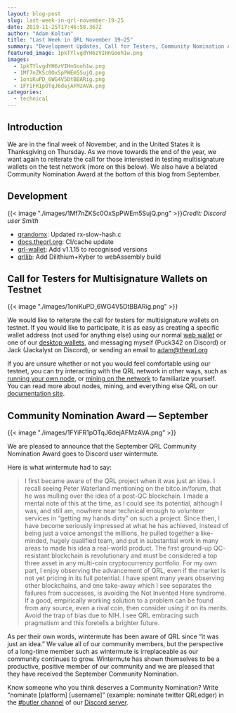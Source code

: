 ```yaml
---
layout: blog-post
slug: last-week-in-qrl-november-19-25
date: 2019-11-25T17:46:58.367Z
author: "Adam Koltun"
title: "Last Week in QRL November 19–25"
summary: "Development Updates, Call for Testers, Community Nomination Award"
featured_image: 1pkTYlvgdYH6zVIHnGooh1w.png
images:
  - 1pkTYlvgdYH6zVIHnGooh1w.png
  - 1Mf7nZKSc0OxSpPWEm5SujQ.png
  - 1oniKuPD_6WG4V5DtBBARig.png
  - 1FYiFR1pOTqJ6dejAFMzAVA.png
categories:
  - technical 
---
```


## Introduction

We are in the final week of November, and in the United States it is Thanksgiving on Thursday. As we move towards the end of the year, we want again to reiterate the call for those interested in testing multisignature wallets on the test network (more on this below). We also have a belated Community Nomination Award at the bottom of this blog from September.

## Development

{{< image "./images/1Mf7nZKSc0OxSpPWEm5SujQ.png" >}}*Credit: Discord user Smith*

* [qrandomx](https://github.com/theQRL/qrandomx/commit/14c25b81e1bb1e2558db518a0e902d5cb1a2ee21): Updated rx-slow-hash.c
* [docs.theqrl.org](https://github.com/theQRL/docs.theqrl.org/commit/20091cc7bc0da9d6e76afcf3507eb03374b44a49): CI/cache update
* [qrl-wallet](https://github.com/theQRL/qrl-wallet/commit/093119ef0d9697fd6541bea0402476a751181dd0): Add v1.1.15 to recognised versions
* [qrllib](https://github.com/theQRL/qrllib/commit/6d3fa7544fa0411ded2613062bf5b27d63d1900a): Add Dilithium+Kyber to webAssembly build

## Call for Testers for Multisignature Wallets on Testnet

{{< image "./images/1oniKuPD_6WG4V5DtBBARig.png" >}}

We would like to reiterate the call for testers for multisignature wallets on testnet. If you would like to participate, it is as easy as creating a specific wallet address (not used for anything else) using our normal [web wallet](https://wallet.theqrl.org/) or one of our [desktop wallets](https://github.com/theQRL/qrl-wallet/releases/tag/v1.2.0), and messaging myself (Puck342 on Discord) or Jack (Jackalyst on Discord), or sending an email to adam@theqrl.org

If you are unsure whether or not you would feel comfortable using our testnet, you can try interacting with the QRL network in other ways, such as [running your own node](https://docs.theqrl.org/node/QRLnode/), or [mining on the network](https://docs.theqrl.org/mining/mining/) to familiarize yourself. You can read more about nodes, mining, and everything else QRL on our [documentation site](https://docs.theqrl.org/).

## Community Nomination Award — September

{{< image "./images/1FYiFR1pOTqJ6dejAFMzAVA.png" >}}

We are pleased to announce that the September QRL Community Nomination Award goes to Discord user wintermute.

Here is what wintermute had to say:
> I first became aware of the QRL project when it was just an idea. I recall seeing Peter Waterland mentioning on the bitco.in/forum, that he was mulling over the idea of a post-QC blockchain. I made a mental note of this at the time, as I could see its potential, although I was, and still am, nowhere near technical enough to volunteer services in “getting my hands dirty” on such a project. Since then, I have become seriously impressed at what he has achieved, instead of being just a voice amongst the millions, he pulled together a like-minded, hugely qualified team, and put in substantial work in many areas to made his idea a real-world product.
> The first ground-up QC-resistant blockchain is revolutionary and must be considered a top three asset in any multi-coin cryptocurrency portfolio. For my own part, I enjoy observing the advancement of QRL, even if the market is not yet pricing in its full potential. I have spent many years observing other blockchains, and one take-away which I see separates the failures from successes, is avoiding the Not Invented Here syndrome. If a good, empirically working solution to a problem can be found from any source, even a rival coin, then consider using it on its merits. Avoid the trap of bias due to NIH. I see QRL embracing such pragmatism and this foretells a brighter future.

As per their own words, wintermute has been aware of QRL since “it was just an idea.” We value all of our community members, but the perspective of a long-time member such as wintermute is irreplaceable as our community continues to grow. Wintermute has shown themselves to be a productive, positive member of our community and we are pleased that they have received the September Community Nomination.

Know someone who you think deserves a Community Nomination? Write “nominate [platform] [username]” (example: nominate twitter QRLedger) in the [#butler channel](https://discordapp.com/channels/357604137204056065/357607117412106241/510858891706236929) of our [Discord server](https://discord.gg/BheKAZb).